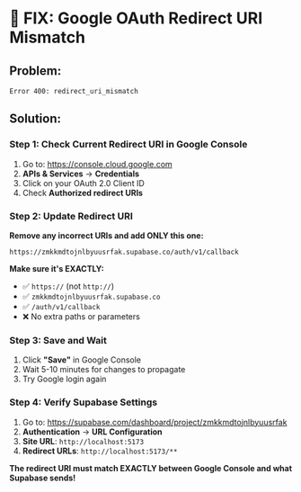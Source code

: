 # 🔧 **FIX: Google OAuth Redirect URI Mismatch**

## **Problem:** 
`Error 400: redirect_uri_mismatch`

## **Solution:**

### **Step 1: Check Current Redirect URI in Google Console**
1. Go to: https://console.cloud.google.com
2. **APIs & Services** → **Credentials**
3. Click on your OAuth 2.0 Client ID
4. Check **Authorized redirect URIs**

### **Step 2: Update Redirect URI**
**Remove any incorrect URIs and add ONLY this one:**
```
https://zmkkmdtojnlbyuusrfak.supabase.co/auth/v1/callback
```

**Make sure it's EXACTLY:**
- ✅ `https://` (not `http://`)
- ✅ `zmkkmdtojnlbyuusrfak.supabase.co`
- ✅ `/auth/v1/callback`
- ❌ No extra paths or parameters

### **Step 3: Save and Wait**
1. Click **"Save"** in Google Console
2. Wait 5-10 minutes for changes to propagate
3. Try Google login again

### **Step 4: Verify Supabase Settings**
1. Go to: https://supabase.com/dashboard/project/zmkkmdtojnlbyuusrfak
2. **Authentication** → **URL Configuration**
3. **Site URL**: `http://localhost:5173`
4. **Redirect URLs**: `http://localhost:5173/**`

**The redirect URI must match EXACTLY between Google Console and what Supabase sends!**